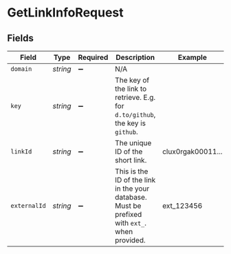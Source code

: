 # GetLinkInfoRequest


## Fields

| Field                                                                                         | Type                                                                                          | Required                                                                                      | Description                                                                                   | Example                                                                                       |
| --------------------------------------------------------------------------------------------- | --------------------------------------------------------------------------------------------- | --------------------------------------------------------------------------------------------- | --------------------------------------------------------------------------------------------- | --------------------------------------------------------------------------------------------- |
| `domain`                                                                                      | *string*                                                                                      | :heavy_minus_sign:                                                                            | N/A                                                                                           |                                                                                               |
| `key`                                                                                         | *string*                                                                                      | :heavy_minus_sign:                                                                            | The key of the link to retrieve. E.g. for `d.to/github`, the key is `github`.                 |                                                                                               |
| `linkId`                                                                                      | *string*                                                                                      | :heavy_minus_sign:                                                                            | The unique ID of the short link.                                                              | clux0rgak00011...                                                                             |
| `externalId`                                                                                  | *string*                                                                                      | :heavy_minus_sign:                                                                            | This is the ID of the link in the your database. Must be prefixed with `ext_`. when provided. | ext_123456                                                                                    |